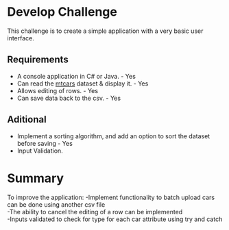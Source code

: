 # Develop Challenge

This challenge is to create a simple application with a very basic user interface.

## Requirements

* A console application in C# or Java.  - Yes
* Can read the [mtcars](/mtcars.csv) dataset & display it. - Yes
* Allows editing of rows. - Yes
* Can save data back to the csv. - Yes

## Aditional
* Implement a sorting algorithm, and add an option to sort the dataset before saving - Yes
* Input Validation.

# Summary
To improve the application:
-Implement functionality to batch upload cars can be done using another csv file  
-The ability to cancel the editing of a row can be implemented  
-Inputs validated to check for type for each car attribute using try and catch  


